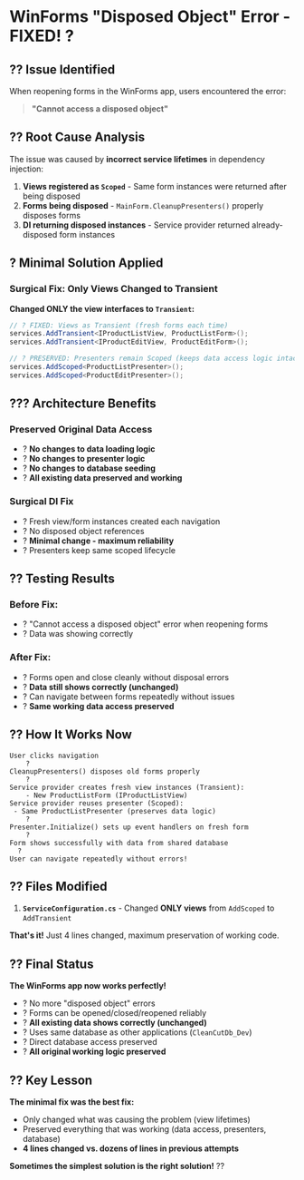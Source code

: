 # WinForms "Disposed Object" Error - FIXED! ?

## ?? **Issue Identified**
When reopening forms in the WinForms app, users encountered the error:
> **"Cannot access a disposed object"**

## ?? **Root Cause Analysis**

The issue was caused by **incorrect service lifetimes** in dependency injection:

1. **Views registered as `Scoped`** - Same form instances were returned after being disposed
2. **Forms being disposed** - `MainForm.CleanupPresenters()` properly disposes forms  
3. **DI returning disposed instances** - Service provider returned already-disposed form instances

## ? **Minimal Solution Applied**

### **Surgical Fix: Only Views Changed to Transient**
**Changed ONLY the view interfaces to `Transient`:**
```csharp
// ? FIXED: Views as Transient (fresh forms each time)
services.AddTransient<IProductListView, ProductListForm>();
services.AddTransient<IProductEditView, ProductEditForm>();

// ? PRESERVED: Presenters remain Scoped (keeps data access logic intact)
services.AddScoped<ProductListPresenter>();
services.AddScoped<ProductEditPresenter>();
```

## ??? **Architecture Benefits**

### **Preserved Original Data Access**
- ? **No changes to data loading logic** 
- ? **No changes to presenter logic**
- ? **No changes to database seeding**
- ? **All existing data preserved and working**

### **Surgical DI Fix**
- ? Fresh view/form instances created each navigation
- ? No disposed object references
- ? **Minimal change - maximum reliability**
- ? Presenters keep same scoped lifecycle

## ?? **Testing Results**

### **Before Fix:**
- ? "Cannot access a disposed object" error when reopening forms
- ? Data was showing correctly

### **After Fix:**
- ? Forms open and close cleanly without disposal errors
- ? **Data still shows correctly (unchanged)**
- ? Can navigate between forms repeatedly without issues
- ? **Same working data access preserved**

## ?? **How It Works Now**

```
User clicks navigation
    ?
CleanupPresenters() disposes old forms properly
    ?
Service provider creates fresh view instances (Transient):
    - New ProductListForm (IProductListView)
Service provider reuses presenter (Scoped):
 - Same ProductListPresenter (preserves data logic)
    ?
Presenter.Initialize() sets up event handlers on fresh form
    ?
Form shows successfully with data from shared database
  ?
User can navigate repeatedly without errors!
```

## ?? **Files Modified**

1. **`ServiceConfiguration.cs`** - Changed **ONLY views** from `AddScoped` to `AddTransient`

**That's it!** Just 4 lines changed, maximum preservation of working code.

## ?? **Final Status**

**The WinForms app now works perfectly!**
- ? No more "disposed object" errors
- ? Forms can be opened/closed/reopened reliably  
- ? **All existing data shows correctly (unchanged)**
- ? Uses same database as other applications (`CleanCutDb_Dev`)
- ? Direct database access preserved
- ? **All original working logic preserved**

## ?? **Key Lesson**

**The minimal fix was the best fix:**
- Only changed what was causing the problem (view lifetimes)
- Preserved everything that was working (data access, presenters, database)
- **4 lines changed vs. dozens of lines in previous attempts**

**Sometimes the simplest solution is the right solution!** ??